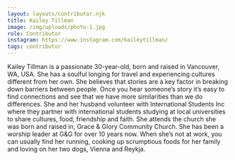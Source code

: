 ```yaml
---
layout: layouts/contributor.njk
title: Kailey Tillman
image: /img/uploads/photo-1.jpg
role: Contributor
instagram: https://www.instagram.com/kaileytillman/
tags: contributor
---
```

Kailey Tillman is a passionate 30-year-old, born and raised in Vancouver, WA, USA. She has a soulful longing for travel and experiencing cultures different from her own. She believes that stories are a key factor in breaking down barriers between people. Once you hear someone’s story it’s easy to find connections and see that we have more similarities than we do differences. She and her husband volunteer with International Students Inc where they partner with international students studying at local universities to share cultures, food, friendship and faith. She attends the church she was born and raised in, Grace &amp; Glory Community Church. She has been a worship leader at G&amp;G for over 10 years now. When she’s not at work, you can usually find her running, cooking up scrumptious foods for her family and loving on her two dogs, Vienna and Reykja.